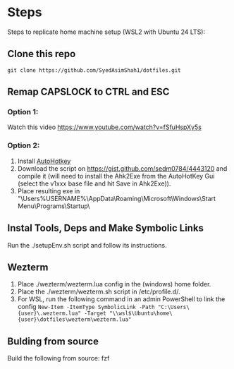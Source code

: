 # Steps
Steps to replicate home machine setup (WSL2 with Ubuntu 24 LTS):

## Clone this repo
```git clone https://github.com/SyedAsimShah1/dotfiles.git ```

## Remap CAPSLOCK to CTRL and ESC
### Option 1:
Watch this video https://www.youtube.com/watch?v=fSfuHspXy5s

### Option 2:
 1. Install [AutoHotkey](https://www.autohotkey.com/)
 2. Download the script on https://gist.github.com/sedm0784/4443120 and compile it (will need to install the Ahk2Exe from the AutoHotKey Gui (select the v1xxx base file and hit Save in Ahk2Exe)).
 3. Place resulting exe in "\Users\%USERNAME%\AppData\Roaming\Microsoft\Windows\Start Menu\Programs\Startup\


## Instal Tools, Deps and Make Symbolic Links
Run the ./setupEnv.sh script and follow its instructions.

## Wezterm
1. Place ./wezterm/wezterm.lua config in the (windows) home folder.
2. Place the ./wezterm/wezterm.sh script in /etc/profile.d/.
3. For WSL, run the following command in an admin PowerShell to link the config
```New-Item -ItemType SymbolicLink -Path "C:\Users\{user}\.wezterm.lua" -Target "\\wsl$\Ubuntu\home\{user}\dotfiles\wezterm\wezterm.lua"```

## Bulding from source
Build the following from source: fzf

